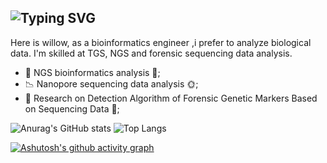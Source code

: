 ## ![Typing SVG](https://readme-typing-svg.demolab.com/?lines=Hi+there+👋;Here+is+willow+😄🎉🍾🎈)

Here is willow, as a bioinformatics engineer ,i prefer to analyze biological data. I'm skilled at TGS, NGS and forensic sequencing data analysis.
* 📖  NGS bioinformatics analysis 🙋;
* 📉  Nanopore sequencing data analysis 🌞;
* 🍃  Research on Detection Algorithm of Forensic Genetic Markers Based on Sequencing Data 🌻;

![Anurag's GitHub stats](https://github-readme-stats.vercel.app/api?username=willow2333)
![Top Langs](https://github-readme-stats.vercel.app/api/top-langs/?username=willow2333)



[![Ashutosh's github activity graph](https://github-readme-activity-graph.vercel.app/graph?username=willow2333&theme=github-light)](https://github.com/ashutosh00710/github-readme-activity-graph)


<!--
**willow2333/willow2333** is a ✨ _special_ ✨ repository because its `README.md` (this file) appears on your GitHub profile.

Here are some ideas to get you started:

- 🔭 I’m currently working on ...
- 🌱 I’m currently learning ...
- 👯 I’m looking to collaborate on ...
- 🤔 I’m looking for help with ...
- 💬 Ask me about ...
- 📫 How to reach me: ...
- 😄 Pronouns: ...
- ⚡ Fun fact: ...
-->
